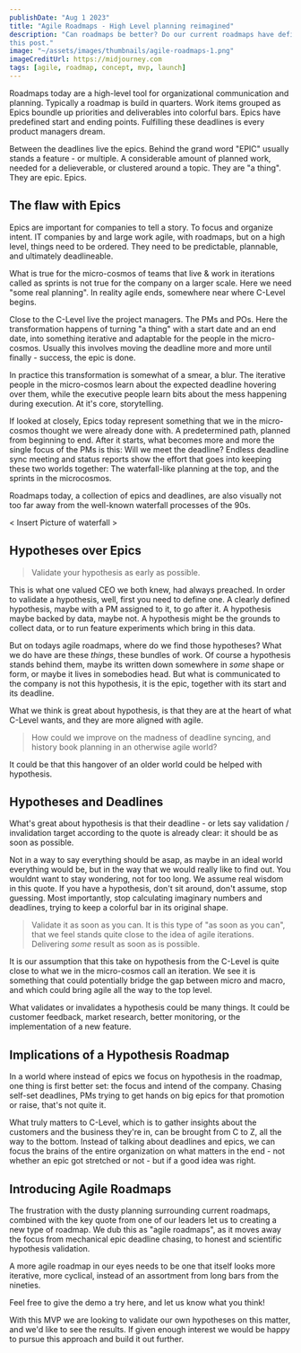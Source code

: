 ```yaml
---
publishDate: "Aug 1 2023"
title: "Agile Roadmaps - High Level planning reimagined"
description: "Can roadmaps be better? Do our current roadmaps have deficiencies? Let's find out in
this post."
image: "~/assets/images/thumbnails/agile-roadmaps-1.png"
imageCreditUrl: https://midjourney.com
tags: [agile, roadmap, concept, mvp, launch]
---
```


Roadmaps today are a high-level tool for organizational communication and planning. Typically a
roadmap is build in quarters. Work items grouped as Epics boundle up priorities and deliverables
into colorful bars. Epics have predefined start and ending points. Fulfilling these deadlines is
every product managers dream.

Between the deadlines live the epics. Behind the grand word "EPIC" usually stands a feature - or
multiple. A considerable amount of planned work, needed for a delieverable, or clustered around a
topic. They are "a thing". They are epic. Epics.

## The flaw with Epics

Epics are important for companies to tell a story. To focus and organize intent. IT companies by
and large work agile, with roadmaps, but on a high level, things need to be ordered. They need to
be predictable, plannable, and ultimately deadlineable.

What is true for the micro-cosmos of teams that live & work in iterations called as sprints is not true
for the company on a larger scale. Here we need "some real planning". In reality agile ends,
somewhere near where C-Level begins.

Close to the C-Level live the project managers. The PMs and POs. Here the transformation happens
of turning "a thing" with a start date and an end date, into something iterative and adaptable for
the people in the micro-cosmos. Usually this involves moving the deadline more and more until
finally - success, the epic is done.

In practice this transformation is somewhat of a smear, a blur. The iterative people in the
micro-cosmos learn about the expected deadline hovering over them, while the executive people
learn bits about the mess happening during execution. At it's core, storytelling.

If looked at closely, Epics today represent something that we in the micro-cosmos thought we were
already done with. A predetermined path, planned from beginning to end. After it starts, what
becomes more and more the single focus of the PMs is this: Will we meet the deadline? Endless
deadline sync meeting and status reports show the effort that goes into keeping these two worlds
together: The waterfall-like planning at the top, and the sprints in the microcosmos.

Roadmaps today, a collection of epics and deadlines, are also visually not too far away from the
well-known waterfall processes of the 90s.

< Insert Picture of waterfall >

## Hypotheses over Epics

> Validate your hypothesis as early as possible.

This is what one valued CEO we both knew, had always preached. In order to validate a hypothesis,
well, first you need to define one. A clearly defined hypothesis, maybe with a PM assigned to it,
to go after it. A hypothesis maybe backed by data, maybe not. A hypothesis might be the grounds to
collect data, or to run feature experiments which bring in this data.

But on todays agile roadmaps, where do we find those hypotheses? What we do have are these
*things*, these bundles of work. Of course a hypothesis stands behind them, maybe its written down
somewhere in *some* shape or form, or maybe it lives in somebodies head. But what is communicated
to the company is not this hypothesis, it is the epic, together with its start and its deadline.

What we think is great about hypothesis, is that they are at the heart of what C-Level wants, and
they are more aligned with agile.

> How could we improve on the madness of deadline syncing, and history book planning in an
> otherwise agile world?

It could be that this hangover of an older world could be helped with hypothesis.

## Hypotheses and Deadlines

What's great about hypothesis is that their deadline - or lets say validation / invalidation
target according to the quote is already clear: it should be as soon as possible.

Not in a way to say everything should be asap, as maybe in an ideal world everything would be, but
in the way that we would really like to find out. You wouldnt want to stay wondering, not for too
long. We assume real wisdom in this quote. If you have a hypothesis, don't sit around, don't
assume, stop guessing. Most importantly, stop calculating imaginary numbers and deadlines, trying
to keep a colorful bar in its original shape.

> Validate it as soon as you can. It is this type of "as soon as you can", that we feel stands
> quite close to the idea of agile iterations. Delivering *some* result as soon as is possible.

It is our assumption that this take on hypothesis from the C-Level is quite close to what we in
the micro-cosmos call an iteration. We see it is something that could potentially bridge the gap
between micro and macro, and which could bring agile all the way to the top level.

What validates or invalidates a hypothesis could be many things. It could be customer feedback,
market research, better monitoring, or the implementation of a new feature.

## Implications of a Hypothesis Roadmap

In a world where instead of epics we focus on hypothesis in the roadmap, one thing is first better
set: the focus and intend of the company. Chasing self-set deadlines, PMs trying to get hands on
big epics for that promotion or raise, that's not quite it.

What truly matters to C-Level, which is to gather insights about the customers and the business
they're in, can be brought from C to Z, all the way to the bottom. Instead of talking about
deadlines and epics, we can focus the brains of the entire organization on what matters in the
end - not whether an epic got stretched or not - but if a good idea was right.

## Introducing Agile Roadmaps

The frustration with the dusty planning surrounding current roadmaps, combined with the key quote
from one of our leaders let us to creating a new type of roadmap. We dub this as "agile roadmaps",
as it moves away the focus from mechanical epic deadline chasing, to honest and scientific
hypothesis validation.

A more agile roadmap in our eyes needs to be one that itself looks more iterative, more cyclical,
instead of an assortment from long bars from the nineties.

Feel free to give the demo a try here, and let us know what you think!

With this MVP we are looking to validate our own hypotheses on this matter, and we'd like to see
the results. If given enough interest we would be happy to pursue this approach and build it out
further.
